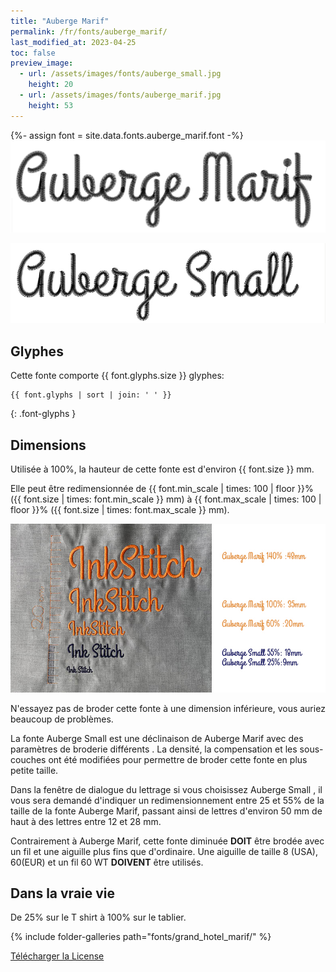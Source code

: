 ```yaml
---
title: "Auberge Marif"
permalink: /fr/fonts/auberge_marif/
last_modified_at: 2023-04-25
toc: false
preview_image:
  - url: /assets/images/fonts/auberge_small.jpg
    height: 20
  - url: /assets/images/fonts/auberge_marif.jpg
    height: 53
---
```

{%- assign font = site.data.fonts.auberge_marif.font -%}
![auberge_marif](/assets/images/fonts/auberge_marif.jpg)

![auberge_small](/assets/images/fonts/auberge_small.jpg)

## Glyphes
Cette fonte comporte  {{ font.glyphs.size }} glyphes:

```
{{ font.glyphs | sort | join: ' ' }}
```
{: .font-glyphs }

## Dimensions

Utilisée à  100%, la hauteur de cette fonte est d'environ {{ font.size }} mm. 

Elle peut être redimensionnée de  {{ font.min_scale | times: 100 | floor }}% ({{ font.size | times: font.min_scale }} mm)
à {{ font.max_scale | times: 100 | floor }}% ({{ font.size | times: font.max_scale }} mm).


![Dimensions Auberge Marif](/assets/images/fonts/Sizing/aubergesizing.jpg)

N'essayez pas de broder cette fonte à une dimension inférieure, vous auriez beaucoup de problèmes. 

La fonte Auberge Small est une déclinaison de Auberge Marif avec des paramètres de broderie différents . La densité, la compensation et les sous-couches ont été modifiées pour permettre de broder cette fonte en plus petite taille.

Dans la fenêtre de dialogue du lettrage si vous choisissez Auberge Small , il vous sera demandé d'indiquer un redimensionnement entre 25 et 55% de la taille de la fonte Auberge Marif, passant ainsi de lettres d'environ 50 mm de haut à des lettres entre 12 et 28 mm.

Contrairement à Auberge Marif, cette fonte diminuée **DOIT** être brodée avec un fil et une aiguille plus fins que d'ordinaire. Une aiguille de taille 8 (USA), 60(EUR) et un fil 60 WT **DOIVENT** être utilisés.



## Dans la vraie vie
De 25% sur le T shirt  à 100% sur le tablier.

{% include folder-galleries path="fonts/grand_hotel_marif/" %}

[Télécharger la License](https://github.com/inkstitch/inkstitch/tree/main/fonts/auberge_marif/LICENSE)
